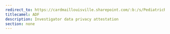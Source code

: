 ```yaml
---
redirect_to: https://cardmaillouisville.sharepoint.com/:b:/s/PediatricResearchAccesstoServices/EXoyjtg7jqtHjFCnQOrDvzMB9ta3yVyzV_fu6mfCc-dLcQ?e=iewdZR
titlecamel: ADF
description: Investigator data privacy attestation
section: none
---
```

